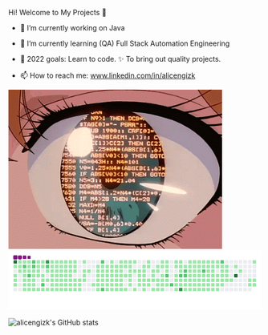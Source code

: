 Hi!  Welcome to My Projects 👋

- 🔭 I’m currently working on Java
- 🌱 I’m currently learning (QA) Full Stack Automation Engineering
- 💪 2022 goals: Learn to code. ✨ To bring out quality projects.

- 📫 How to reach me: www.linkedin.com/in/alicengizk

<img src="https://github.com/alicengizk/alicengizk/raw/main/tumblr_6f3cdcacd367af92338a938c1eef19d7_92019713_500.webp" width="auto">

<img src="https://github.com/alicengizk/alicengizk/raw/main/github-contribution-grid-snake.gif" width="auto">

![alicengizk's GitHub stats](https://github-readme-stats.vercel.app/api?username=alicengizk&show_icons=true&theme=dark)

